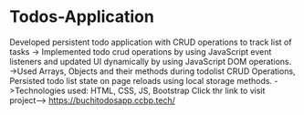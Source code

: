 # Todos-Application
Developed persistent todo application with CRUD operations to track list of tasks 
-> Implemented todo crud operations by using JavaScript event listeners and updated UI dynamically by using JavaScript DOM operations. 
->Used Arrays, Objects and their methods during todolist CRUD Operations, Persisted todo list state on page reloads using local storage methods.
->Technologies used: HTML, CSS, JS, Bootstrap
Click thr link to visit project--> https://buchitodosapp.ccbp.tech/
